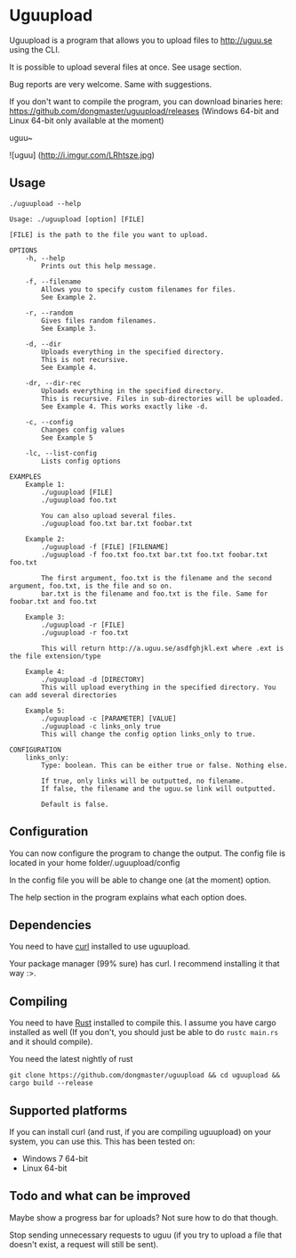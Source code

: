 # Uguupload
Uguupload is a program that allows you to upload files to http://uguu.se using the CLI.

It is possible to upload several files at once. See usage section.

Bug reports are very welcome. Same with suggestions.

If you don't want to compile the program, you can download binaries here: https://github.com/dongmaster/uguupload/releases
(Windows 64-bit and Linux 64-bit only available at the moment)

uguu~

![uguu]
(http://i.imgur.com/LRhtsze.jpg)

## Usage
```./uguupload --help```

```
Usage: ./uguupload [option] [FILE]

[FILE] is the path to the file you want to upload.

OPTIONS
    -h, --help
        Prints out this help message.

    -f, --filename
        Allows you to specify custom filenames for files.
        See Example 2.
    
    -r, --random
        Gives files random filenames.
        See Example 3.
        
    -d, --dir
        Uploads everything in the specified directory.
        This is not recursive.
        See Example 4.
        
    -dr, --dir-rec
        Uploads everything in the specified directory.
        This is recursive. Files in sub-directories will be uploaded.
        See Example 4. This works exactly like -d.
        
    -c, --config
        Changes config values
        See Example 5
        
    -lc, --list-config
        Lists config options

EXAMPLES
    Example 1:
        ./uguupload [FILE]
        ./uguupload foo.txt
        
        You can also upload several files.
        ./uguupload foo.txt bar.txt foobar.txt

    Example 2:
        ./uguupload -f [FILE] [FILENAME]
        ./uguupload -f foo.txt foo.txt bar.txt foo.txt foobar.txt foo.txt
        
        The first argument, foo.txt is the filename and the second argument, foo.txt, is the file and so on.
        bar.txt is the filename and foo.txt is the file. Same for foobar.txt and foo.txt
        
    Example 3:
        ./uguupload -r [FILE]
        ./uguupload -r foo.txt
        
        This will return http://a.uguu.se/asdfghjkl.ext where .ext is the file extension/type
        
    Example 4:
        ./uguupload -d [DIRECTORY]
        This will upload everything in the specified directory. You can add several directories
        
    Example 5:
        ./uguupload -c [PARAMETER] [VALUE]
        ./uguupload -c links_only true
        This will change the config option links_only to true.
        
CONFIGURATION
    links_only:
        Type: boolean. This can be either true or false. Nothing else.
        
        If true, only links will be outputted, no filename.
        If false, the filename and the uguu.se link will outputted.
        
        Default is false.
```

## Configuration
You can now configure the program to change the output.
The config file is located in your home folder/.uguupload/config

In the config file you will be able to change one (at the moment) option.

The help section in the program explains what each option does.

## Dependencies
You need to have [curl](http://curl.haxx.se) installed to use uguupload.

Your package manager (99% sure) has curl. I recommend installing it that way :>.

## Compiling
You need to have [Rust](http://rust-lang.org) installed to compile this. I assume you have cargo installed as well (If you don't, you should just be able to do ```rustc main.rs``` and it should compile).

You need the latest nightly of rust

```
git clone https://github.com/dongmaster/uguupload && cd uguupload && cargo build --release
```

## Supported platforms
If you can install curl (and rust, if you are compiling uguupload) on your system, you can use this.
This has been tested on:
* Windows 7 64-bit
* Linux 64-bit

## Todo and what can be improved
Maybe show a progress bar for uploads? Not sure how to do that though.

Stop sending unnecessary requests to uguu (if you try to upload a file that doesn't exist, a request will still be sent).



